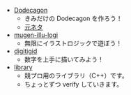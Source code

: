 - [Dodecagon](https://gyouzasushi.github.io/dodecagon/)
  - きみだけの Dodecagon を作ろう！
  - [元ネタ](https://atcoder.jp/contests/agc051/tasks/agc051_a?lang=ja)
- [mugen-illu-logi](https://gyouzasushi.github.io/mugen-illu-logi/)
  - 無限にイラストロジックで遊ぼう！
- [digitigid](https://gyouzasushi.github.io/digitigid/)
  - 数字を上手に描いてみよう！
- [library](https://gyouzasushi.github.io/library/)
  - 競プロ用のライブラリ（C++）です。
  - ちょっとずつ verify していきます。